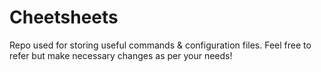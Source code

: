 # Cheetsheets
Repo used for storing useful commands & configuration files.
Feel free to refer but make necessary changes as per your needs! 
